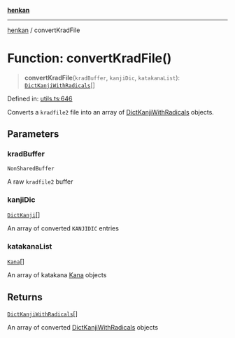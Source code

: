 [**henkan**](../README.md)

***

[henkan](../README.md) / convertKradFile

# Function: convertKradFile()

> **convertKradFile**(`kradBuffer`, `kanjiDic`, `katakanaList`): [`DictKanjiWithRadicals`](../interfaces/DictKanjiWithRadicals.md)[]

Defined in: [utils.ts:646](https://github.com/Ronokof/Henkan/blob/cdcdfbcc72ca03339cd98398efd7d5e82826d66f/src/utils.ts#L646)

Converts a `kradfile2` file into an array of [DictKanjiWithRadicals](../interfaces/DictKanjiWithRadicals.md) objects.

## Parameters

### kradBuffer

`NonSharedBuffer`

A raw `kradfile2` buffer

### kanjiDic

[`DictKanji`](../interfaces/DictKanji.md)[]

An array of converted `KANJIDIC` entries

### katakanaList

[`Kana`](../interfaces/Kana.md)[]

An array of katakana [Kana](../interfaces/Kana.md) objects

## Returns

[`DictKanjiWithRadicals`](../interfaces/DictKanjiWithRadicals.md)[]

An array of converted [DictKanjiWithRadicals](../interfaces/DictKanjiWithRadicals.md) objects
